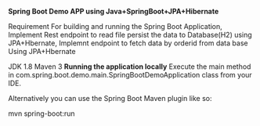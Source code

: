 **Spring Boot Demo APP using Java+SpringBoot+JPA+Hibernate**

Requirement For building and running the Spring Boot Application,
Implement Rest endpoint to read file persist the data to Database(H2) using JPA+Hbernate,
Implemnt endpoint to fetch data by orderid from data base Using JPA+Hbernate

JDK 1.8
Maven 3
**Running the application locally**
Execute the main method in com.spring.boot.demo.main.SpringBootDemoApplication class from your IDE.

Alternatively you can use the Spring Boot Maven plugin like so:

mvn spring-boot:run
